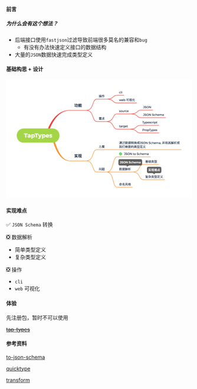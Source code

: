 #### 前言

##### 为什么会有这个想法？

- 后端接口使用`fastjson`过滤导致前端很多莫名的兼容和`bug`
  - 有没有办法快速定义接口的数据结构
- 大量的`JSON`数据快速完成类型定义

#### 基础构思 + 设计

![taptypes.png](./images/taptypes.png)

#### 实现难点

✅ `JSON Schema` 转换 

❎ 数据解析

- 简单类型定义
- 复杂类型定义

❎ 操作

- `cli`
- `web` 可视化

#### 体验

先注册包，暂时不可以使用

~~[tap-types](https://www.npmjs.com/package/tap-types)~~

#### 参考资料

[to-json-schema](https://github.com/imcuttle/to-json-schema/blob/master/index.js)

[quicktype](https://github.com/quicktype/quicktype)

[transform](https://github.com/ritz078/transform)




